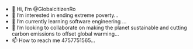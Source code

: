- 👋 Hi, I’m @GlobalcitizenRo
- 👀 I’m interested in ending extreme poverty...
- 🌱 I’m currently learning software engineering ...
- 💞️ I’m looking to collaborate on making the planet sustainable and cutting carbon emissions to offset global warming...
- 📫 How to reach me 4757751565...

<!---
GlobalcitizenRo/GlobalcitizenRo is a ✨ special ✨ repository because its `README.md` (this file) appears on your GitHub profile.
You can click the Preview link to take a look at your changes.
--->
